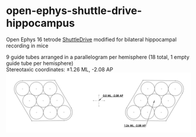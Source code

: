 # open-ephys-shuttle-drive-hippocampus
Open Ephys 16 tetrode <a href="https://github.com/open-ephys/shuttle-drive">ShuttleDrive</a> modified for bilateral hippocampal recording in mice


9 guide tubes arranged in a parallelogram per hemisphere (18 total, 1 empty guide tube per hemisphere) <br>
Stereotaxic coordinates: ±1.26 ML, -2.08 AP
![Image of guide tube layout](https://github.com/ckwalters/open-ephys-shuttle-drive-hippocampus/blob/master/reference/guidetube_layout.png)
